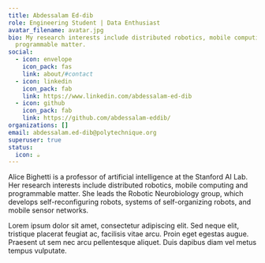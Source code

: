 ```yaml
---
title: Abdessalam Ed-dib
role: Engineering Student | Data Enthusiast
avatar_filename: avatar.jpg
bio: My research interests include distributed robotics, mobile computing and
  programmable matter.
social:
  - icon: envelope
    icon_pack: fas
    link: about/#contact
  - icon: linkedin
    icon_pack: fab
    link: https://www.linkedin.com/abdessalam-ed-dib
  - icon: github
    icon_pack: fab
    link: https://github.com/abdessalam-eddib/
organizations: []
email: abdessalam.ed-dib@polytechnique.org
superuser: true
status:
  icon: ☕️
---
```


Alice Bighetti is a professor of artificial intelligence at the Stanford AI Lab. Her research interests include distributed robotics, mobile computing and programmable matter. She leads the Robotic Neurobiology group, which develops self-reconfiguring robots, systems of self-organizing robots, and mobile sensor networks.

Lorem ipsum dolor sit amet, consectetur adipiscing elit. Sed neque elit, tristique placerat feugiat ac, facilisis vitae arcu. Proin eget egestas augue. Praesent ut sem nec arcu pellentesque aliquet. Duis dapibus diam vel metus tempus vulputate.
